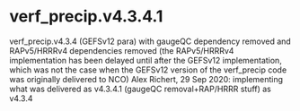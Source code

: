 # verf_precip.v4.3.4.1
verf_precip.v4.3.4 (GEFSv12 para) with gaugeQC dependency removed and RAPv5/HRRRv4 dependencies removed (the RAPv5/HRRRv4 implementation has been delayed until after the GEFSv12 implementation, which was not the case when the GEFSv12 version of the verf_precip code was originally delivered to NCO)
Alex Richert, 29 Sep 2020: implementing what was delivered as v4.3.4.1 (gaugeQC removal+RAP/HRRR stuff) as v4.3.4
